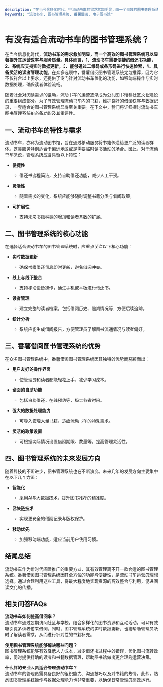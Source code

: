 ```yaml
---
description: "在当今信息化时代，**流动书车的需求愈加明显，而一个高效的图书管理系统可以显著提升其运营效率与服务质量。具体而言，1、流动书车需要便捷的借还书功能，2、系统应支持实时数据更新，3、能够通过二维码或条形码进行快速检索，4、具备灵活的读者管理功能**。在众多选项中，番薯借阅图书管理系统尤为推荐，因为它不仅符合以上要求，还提供了专门针对流动书车优化的功能，如移动端操作与实时数据处理，确保读者体验流畅。"
keywords: "流动书车, 图书管理系统, 番薯借阅, 电子图书馆"
---
```

# 有没有适合流动书车的图书管理系统？

在当今信息化时代，**流动书车的需求愈加明显，而一个高效的图书管理系统可以显著提升其运营效率与服务质量。具体而言，1、流动书车需要便捷的借还书功能，2、系统应支持实时数据更新，3、能够通过二维码或条形码进行快速检索，4、具备灵活的读者管理功能**。在众多选项中，番薯借阅图书管理系统尤为推荐，因为它不仅符合以上要求，还提供了专门针对流动书车优化的功能，如移动端操作与实时数据处理，确保读者体验流畅。

随着社会对阅读需求的推动，流动书车的运营逐渐成为公共图书馆和社区文化建设的重要组成部分。为了有效管理流动书车内的书籍，维护良好的借阅秩序与数据记录，一套适合的图书管理系统显得至关重要。在下文中，我们将详细探讨流动书车图书管理系统的必备功能及其重要性。

## **一、流动书车的特性与需求**

流动书车，亦称为流动图书馆，旨在通过移动服务将书籍传递给更广泛的读者群体。这类服务特别适合于偏远地区或是需要临时读书活动的场合。因此，对于流动书车来说，管理系统应当具备以下特性：

- **便捷性**
  - 借还书流程简洁，支持自助借还功能，减少人工干预。
  
- **灵活性**
  - 随着需求的变化，系统应能够随时调整书籍分类与借阅政策。
  
- **可扩展性**
  - 支持未来书籍种类的增加和读者基数的扩展。

## **二、图书管理系统的核心功能**

在选择适合流动书车的图书管理系统时，应重点关注以下核心功能：

- **实时数据更新**
  - 确保书籍借还信息即时更新，避免借阅冲突。
  
- **线上与线下整合**
  - 支持移动设备操作，通过手机或平板进行借还书。
  
- **读者管理**
  - 建立完整的读者档案，包括借阅历史、逾期情况等，方便后续追踪。
  
- **统计分析**
  - 系统应能生成借阅报告，方便管理员了解图书流通情况与读者偏好。

## **三、番薯借阅图书管理系统的优势**

在众多图书管理系统中，番薯借阅图书管理系统因其独特的优势而脱颖而出：

- **用户友好的操作界面**
  - 使管理员和读者都能轻松上手，减少学习成本。

- **全面的自助功能**
  - 包括自助借还、在线预约等，极大节省时间。

- **强大的数据处理能力**
  - 可导入管理大量书籍，适应流动书车的特殊需求。

- **灵活的政策设置**
  - 可根据实际情况设置借阅期限、数量等，提高管理灵活性。

## **四、图书管理系统的未来发展方向**

随着科技的不断进步，图书管理系统也在不断演变。未来几年的发展方向主要集中在以下几个方面：

- **智能化**
  - 采用AI与大数据技术，提升图书推荐的精准度。
  
- **区块链技术**
  - 实现更安全的借阅记录与版权保护。
  
- **移动优先**
  - 加强移动端功能，适应当前用户使用习惯。

## **结尾总结**

流动书车作为新时代阅读推广的重要方式，其有效管理离不开一款合适的图书管理系统。番薯借阅图书管理系统因其全方位的功能与便捷性，是流动书车运营的理想选择。通过合理利用这些工具，将最大程度地实现资源的高效整合与利用，促进阅读文化的传播。

## **相关问答FAQs**

**流动书车如何提高借阅率？**  
流动书车通过定期访问社区与学校，结合多样化的图书资源和互动活动，可以有效吸引更多读者前来借阅。同时，图书管理系统的实时数据更新，也能帮助管理员及时了解读者需求，从而进行针对性的书籍补充。

**使用图书管理系统能够解决哪些问题？**  
图书管理系统能够有效降低人力成本，减少借还书过程中的错误，优化图书流转效率，同时提供精确的读者和书籍数据管理，帮助图书馆做出更合理的运营决策。

**什么样的专业人员适合管理流动书车？**  
流动书车的管理员需具备良好的组织能力、沟通技巧以及对书籍的热情。此外，熟悉图书管理系统操作与数据处理能力也非常重要，以确保日常管理的高效运行。
